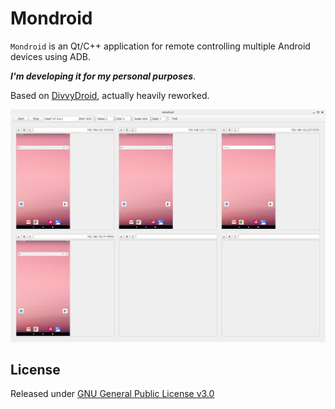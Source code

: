 # Mondroid

`Mondroid` is an Qt/C++ application for remote controlling multiple Android devices using ADB.

***I'm developing it for my personal purposes***.

Based on  [DivvyDroid](https://github.com/maxrd2/DivvyDroid/), actually heavily reworked.

![screenshot](screenshot.png)

## License
Released under [GNU General Public License v3.0](LICENSE)
